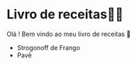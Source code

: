 # Livro de receitas:woman_cook:		

Olá ! Bem vindo ao meu livro de receitas :wave:	

- Strogonoff de Frango
- Pavê
